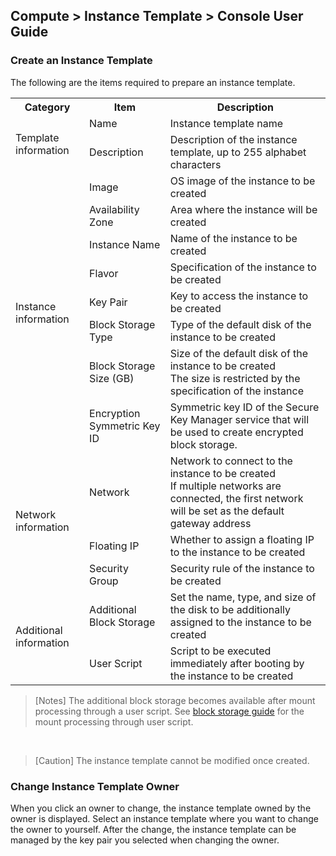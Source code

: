 ## Compute > Instance Template > Console User Guide

### Create an Instance Template
The following are the items required to prepare an instance template.

<table class="it">
  <tr>
    <th>Category</th>
    <th>Item</th>
    <th>Description</th>
  </tr>
  <tr>
    <td rowspan="2">Template information</td>
    <td>Name</td>
    <td>Instance template name</td>
  </tr>
  <tr>
    <td>Description</td>
    <td>Description of the instance template, up to 255 alphabet characters</td>
  </tr>
  <tr>
    <td rowspan="8">Instance information</td>
    <td>Image</td>
    <td>OS image of the instance to be created</td>
  </tr>
  <tr>
    <td>Availability Zone</td>
    <td>Area where the instance will be created</td>
  </tr>
  <tr>
    <td>Instance Name</td>
    <td>Name of the instance to be created</td>
  </tr>
  <tr>
    <td>Flavor</td>
    <td>Specification of the instance to be created</td>
  </tr>
  <tr>
    <td>Key Pair</td>
    <td>Key to access the instance to be created</td>
  </tr>  
  <tr>
    <td>Block Storage Type</td>
    <td>Type of the default disk of the instance to be created</td>
  </tr>
  <tr>
    <td>Block Storage Size (GB)</td>
    <td>Size of the default disk of the instance to be created<br>The size is restricted by the specification of the instance</td>
  </tr>
   <tr>
    <td>Encryption Symmetric Key ID</td>
    <td>Symmetric key ID of the Secure Key Manager service that will be used to create encrypted block storage.</td>
  </tr>
    <td rowspan="3">Network information</td>
    <td>Network</td>
    <td>Network to connect to the instance to be created<br>If multiple networks are connected, the first network will be set as the default gateway address</td>
  </tr>
  <tr>
    <td>Floating IP</td>
    <td>Whether to assign a floating IP to the instance to be created</td>
  </tr>
  <tr>
    <td>Security Group</td>
    <td>Security rule of the instance to be created</td>
  </tr>
  <tr>
    <td rowspan="2">Additional information</td>
    <td>Additional Block Storage</td>
    <td>Set the name, type, and size of the disk to be additionally assigned to the instance to be created</td>
  </tr>   
  <tr>
    <td>User Script</td>
    <td>Script to be executed immediately after booting by the instance to be created</td>
  </tr>
</table>

> [Notes]
> The additional block storage becomes available after mount processing through a user script. See [block storage guide](/Storage/Block%20Storage/en/overview/#linux) for the mount processing through user script.

<br/>

> [Caution]
> The instance template cannot be modified once created.

### Change Instance Template Owner
When you click an owner to change, the instance template owned by the owner is displayed. Select an instance template where you want to change the owner to yourself.
After the change, the instance template can be managed by the key pair you selected when changing the owner.